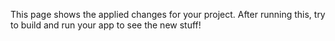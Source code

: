 This page shows the applied changes for your project. 
After running this, try to build and run your app to see the new stuff!
